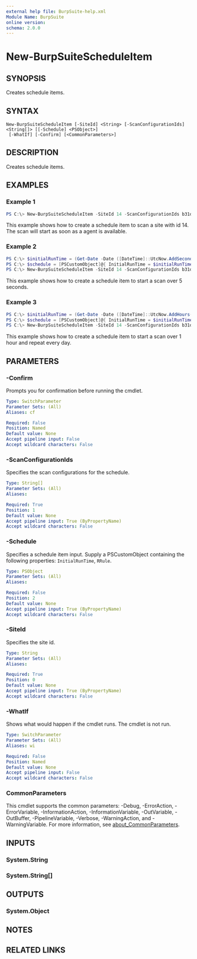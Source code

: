 ```yaml
---
external help file: BurpSuite-help.xml
Module Name: BurpSuite
online version:
schema: 2.0.0
---
```


# New-BurpSuiteScheduleItem

## SYNOPSIS
Creates schedule items.

## SYNTAX

```
New-BurpSuiteScheduleItem [-SiteId] <String> [-ScanConfigurationIds] <String[]> [[-Schedule] <PSObject>]
 [-WhatIf] [-Confirm] [<CommonParameters>]
```

## DESCRIPTION
Creates schedule items.

## EXAMPLES

### Example 1
```powershell
PS C:\> New-BurpSuiteScheduleItem -SiteId 14 -ScanConfigurationIds b31dea7c-c03e-4f66-8f5c-083c0bc14e05
```

This example shows how to create a schedule item to scan a site with id 14. The scan will start as soon as a agent is available.

### Example 2
```powershell
PS C:\> $initialRunTime = (Get-Date -Date ([DateTime]::UtcNow.AddSeconds(5)))
PS C:\> $schedule = [PSCustomObject]@{ InitialRunTime = $initialRunTime.ToString("yyyy-MM-ddTHH:mm:ss.fffZ") }
PS C:\> New-BurpSuiteScheduleItem -SiteId 14 -ScanConfigurationIds b31dea7c-c03e-4f66-8f5c-083c0bc14e05 -Schedule $schedule
```

This example shows how to create a schedule item to start a scan over 5 seconds.

### Example 3
```powershell
PS C:\> $initialRunTime = (Get-Date -Date ([DateTime]::UtcNow.AddHours(1)))
PS C:\> $schedule = [PSCustomObject]@{ InitialRunTime = $initialRunTime.ToString("yyyy-MM-ddTHH:mm:ss.fffZ"); RRule = 'FREQ=DAILY;INTERVAL=1' }
PS C:\> New-BurpSuiteScheduleItem -SiteId 14 -ScanConfigurationIds b31dea7c-c03e-4f66-8f5c-083c0bc14e05 -Schedule $schedule
```

This example shows how to create a schedule item to start a scan over 1 hour and repeat every day.

## PARAMETERS

### -Confirm
Prompts you for confirmation before running the cmdlet.

```yaml
Type: SwitchParameter
Parameter Sets: (All)
Aliases: cf

Required: False
Position: Named
Default value: None
Accept pipeline input: False
Accept wildcard characters: False
```

### -ScanConfigurationIds
Specifies the scan configurations for the schedule.

```yaml
Type: String[]
Parameter Sets: (All)
Aliases:

Required: True
Position: 1
Default value: None
Accept pipeline input: True (ByPropertyName)
Accept wildcard characters: False
```

### -Schedule
Specifies a schedule item input. Supply a PSCustomObject containing the following properties: `InitialRunTime`, `RRule`.

```yaml
Type: PSObject
Parameter Sets: (All)
Aliases:

Required: False
Position: 2
Default value: None
Accept pipeline input: True (ByPropertyName)
Accept wildcard characters: False
```

### -SiteId
Specifies the site id.

```yaml
Type: String
Parameter Sets: (All)
Aliases:

Required: True
Position: 0
Default value: None
Accept pipeline input: True (ByPropertyName)
Accept wildcard characters: False
```

### -WhatIf
Shows what would happen if the cmdlet runs.
The cmdlet is not run.

```yaml
Type: SwitchParameter
Parameter Sets: (All)
Aliases: wi

Required: False
Position: Named
Default value: None
Accept pipeline input: False
Accept wildcard characters: False
```

### CommonParameters
This cmdlet supports the common parameters: -Debug, -ErrorAction, -ErrorVariable, -InformationAction, -InformationVariable, -OutVariable, -OutBuffer, -PipelineVariable, -Verbose, -WarningAction, and -WarningVariable. For more information, see [about_CommonParameters](http://go.microsoft.com/fwlink/?LinkID=113216).

## INPUTS

### System.String

### System.String[]

## OUTPUTS

### System.Object
## NOTES

## RELATED LINKS

